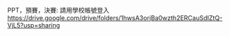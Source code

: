 PPT，預賽，決賽:
請用學校帳號登入
https://drive.google.com/drive/folders/1hwsA3orjBa0wzth2ERCauSdIZtQ-VjL5?usp=sharing
  
